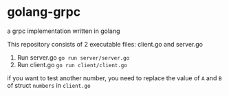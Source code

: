 # golang-grpc

a grpc implementation written in golang

This repository consists of 2 executable files: client.go and server.go

1. Run server.go `go run server/server.go`
2. Run client.go `go run client/client.go`

if you want to test another number, you need to replace the value of `A` and `B` of struct `numbers` in `client.go`
